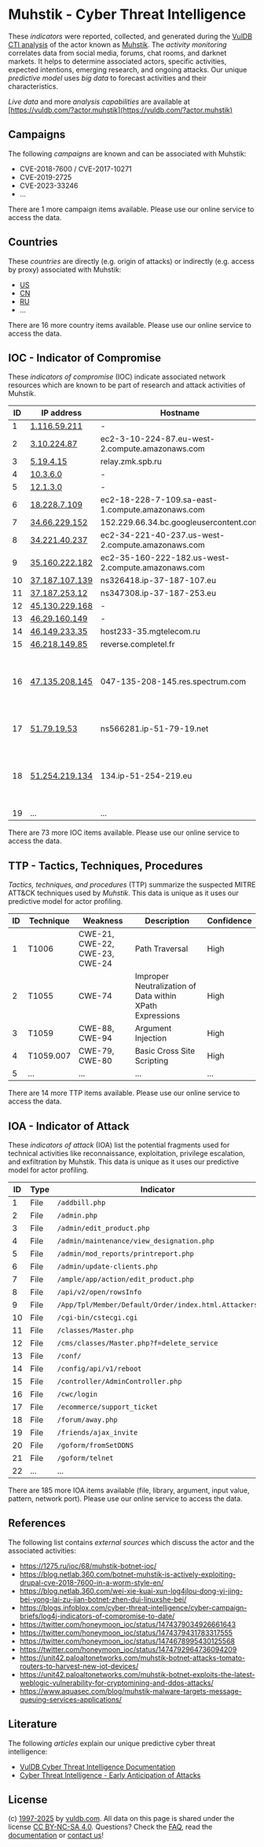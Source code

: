 # Muhstik - Cyber Threat Intelligence

These _indicators_ were reported, collected, and generated during the [VulDB CTI analysis](https://vuldb.com/?kb.cti) of the actor known as [Muhstik](https://vuldb.com/?actor.muhstik). The _activity monitoring_ correlates data from social media, forums, chat rooms, and darknet markets. It helps to determine associated actors, specific activities, expected intentions, emerging research, and ongoing attacks. Our unique _predictive model_ uses _big data_ to forecast activities and their characteristics.

_Live data_ and more _analysis capabilities_ are available at [https://vuldb.com/?actor.muhstik](https://vuldb.com/?actor.muhstik)

## Campaigns

The following _campaigns_ are known and can be associated with Muhstik:

* CVE-2018-7600 / CVE-2017-10271
* CVE-2019-2725
* CVE-2023-33246
* ...

There are 1 more campaign items available. Please use our online service to access the data.

## Countries

These _countries_ are directly (e.g. origin of attacks) or indirectly (e.g. access by proxy) associated with Muhstik:

* [US](https://vuldb.com/?country.us)
* [CN](https://vuldb.com/?country.cn)
* [RU](https://vuldb.com/?country.ru)
* ...

There are 16 more country items available. Please use our online service to access the data.

## IOC - Indicator of Compromise

These _indicators of compromise_ (IOC) indicate associated network resources which are known to be part of research and attack activities of Muhstik.

ID | IP address | Hostname | Campaign | Confidence
-- | ---------- | -------- | -------- | ----------
1 | [1.116.59.211](https://vuldb.com/?ip.1.116.59.211) | - | - | High
2 | [3.10.224.87](https://vuldb.com/?ip.3.10.224.87) | ec2-3-10-224-87.eu-west-2.compute.amazonaws.com | - | Medium
3 | [5.19.4.15](https://vuldb.com/?ip.5.19.4.15) | relay.zmk.spb.ru | - | High
4 | [10.3.6.0](https://vuldb.com/?ip.10.3.6.0) | - | - | High
5 | [12.1.3.0](https://vuldb.com/?ip.12.1.3.0) | - | - | High
6 | [18.228.7.109](https://vuldb.com/?ip.18.228.7.109) | ec2-18-228-7-109.sa-east-1.compute.amazonaws.com | Log4Shell | Medium
7 | [34.66.229.152](https://vuldb.com/?ip.34.66.229.152) | 152.229.66.34.bc.googleusercontent.com | - | Medium
8 | [34.221.40.237](https://vuldb.com/?ip.34.221.40.237) | ec2-34-221-40-237.us-west-2.compute.amazonaws.com | - | Medium
9 | [35.160.222.182](https://vuldb.com/?ip.35.160.222.182) | ec2-35-160-222-182.us-west-2.compute.amazonaws.com | - | Medium
10 | [37.187.107.139](https://vuldb.com/?ip.37.187.107.139) | ns326418.ip-37-187-107.eu | - | High
11 | [37.187.253.12](https://vuldb.com/?ip.37.187.253.12) | ns347308.ip-37-187-253.eu | - | High
12 | [45.130.229.168](https://vuldb.com/?ip.45.130.229.168) | - | Log4Shell | High
13 | [46.29.160.149](https://vuldb.com/?ip.46.29.160.149) | - | - | High
14 | [46.149.233.35](https://vuldb.com/?ip.46.149.233.35) | host233-35.mgtelecom.ru | - | High
15 | [46.218.149.85](https://vuldb.com/?ip.46.218.149.85) | reverse.completel.fr | - | High
16 | [47.135.208.145](https://vuldb.com/?ip.47.135.208.145) | 047-135-208-145.res.spectrum.com | CVE-2018-7600 / CVE-2017-10271 | High
17 | [51.79.19.53](https://vuldb.com/?ip.51.79.19.53) | ns566281.ip-51-79-19.net | CVE-2023-33246 | High
18 | [51.254.219.134](https://vuldb.com/?ip.51.254.219.134) | 134.ip-51-254-219.eu | CVE-2018-7600 / CVE-2017-10271 | High
19 | ... | ... | ... | ...

There are 73 more IOC items available. Please use our online service to access the data.

## TTP - Tactics, Techniques, Procedures

_Tactics, techniques, and procedures_ (TTP) summarize the suspected MITRE ATT&CK techniques used by _Muhstik_. This data is unique as it uses our predictive model for actor profiling.

ID | Technique | Weakness | Description | Confidence
-- | --------- | -------- | ----------- | ----------
1 | T1006 | CWE-21, CWE-22, CWE-23, CWE-24 | Path Traversal | High
2 | T1055 | CWE-74 | Improper Neutralization of Data within XPath Expressions | High
3 | T1059 | CWE-88, CWE-94 | Argument Injection | High
4 | T1059.007 | CWE-79, CWE-80 | Basic Cross Site Scripting | High
5 | ... | ... | ... | ...

There are 14 more TTP items available. Please use our online service to access the data.

## IOA - Indicator of Attack

These _indicators of attack_ (IOA) list the potential fragments used for technical activities like reconnaissance, exploitation, privilege escalation, and exfiltration by Muhstik. This data is unique as it uses our predictive model for actor profiling.

ID | Type | Indicator | Confidence
-- | ---- | --------- | ----------
1 | File | `/addbill.php` | Medium
2 | File | `/admin.php` | Medium
3 | File | `/admin/edit_product.php` | High
4 | File | `/admin/maintenance/view_designation.php` | High
5 | File | `/admin/mod_reports/printreport.php` | High
6 | File | `/admin/update-clients.php` | High
7 | File | `/ample/app/action/edit_product.php` | High
8 | File | `/api/v2/open/rowsInfo` | High
9 | File | `/App/Tpl/Member/Default/Order/index.html.Attackers` | High
10 | File | `/cgi-bin/cstecgi.cgi` | High
11 | File | `/classes/Master.php` | High
12 | File | `/cms/classes/Master.php?f=delete_service` | High
13 | File | `/conf/` | Low
14 | File | `/config/api/v1/reboot` | High
15 | File | `/controller/AdminController.php` | High
16 | File | `/cwc/login` | Medium
17 | File | `/ecommerce/support_ticket` | High
18 | File | `/forum/away.php` | High
19 | File | `/friends/ajax_invite` | High
20 | File | `/goform/fromSetDDNS` | High
21 | File | `/goform/telnet` | High
22 | ... | ... | ...

There are 185 more IOA items available (file, library, argument, input value, pattern, network port). Please use our online service to access the data.

## References

The following list contains _external sources_ which discuss the actor and the associated activities:

* https://1275.ru/ioc/68/muhstik-botnet-ioc/
* https://blog.netlab.360.com/botnet-muhstik-is-actively-exploiting-drupal-cve-2018-7600-in-a-worm-style-en/
* https://blog.netlab.360.com/wei-xie-kuai-xun-log4jlou-dong-yi-jing-bei-yong-lai-zu-jian-botnet-zhen-dui-linuxshe-bei/
* https://blogs.infoblox.com/cyber-threat-intelligence/cyber-campaign-briefs/log4j-indicators-of-compromise-to-date/
* https://twitter.com/honeymoon_ioc/status/1474379034926661643
* https://twitter.com/honeymoon_ioc/status/1474379431783317555
* https://twitter.com/honeymoon_ioc/status/1474678995430125568
* https://twitter.com/honeymoon_ioc/status/1474792964736094209
* https://unit42.paloaltonetworks.com/muhstik-botnet-attacks-tomato-routers-to-harvest-new-iot-devices/
* https://unit42.paloaltonetworks.com/muhstik-botnet-exploits-the-latest-weblogic-vulnerability-for-cryptomining-and-ddos-attacks/
* https://www.aquasec.com/blog/muhstik-malware-targets-message-queuing-services-applications/

## Literature

The following _articles_ explain our unique predictive cyber threat intelligence:

* [VulDB Cyber Threat Intelligence Documentation](https://vuldb.com/?kb.cti)
* [Cyber Threat Intelligence - Early Anticipation of Attacks](https://www.scip.ch/en/?labs.20201022)

## License

(c) [1997-2025](https://vuldb.com/?kb.changelog) by [vuldb.com](https://vuldb.com/?kb.about). All data on this page is shared under the license [CC BY-NC-SA 4.0](https://creativecommons.org/licenses/by-nc-sa/4.0/). Questions? Check the [FAQ](https://vuldb.com/?kb.faq), read the [documentation](https://vuldb.com/?kb) or [contact us](https://vuldb.com/?contact)!
